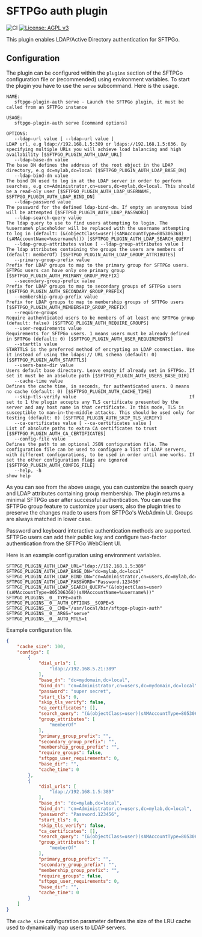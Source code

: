 # SFTPGo auth plugin

![CI](https://github.com/sftpgo/sftpgo-plugin-auth/workflows/CI/badge.svg)
[![License: AGPL v3](https://img.shields.io/badge/License-AGPLv3-blue.svg)](https://www.gnu.org/licenses/agpl-3.0)

This plugin enables LDAP/Active Directory authentication for SFTPGo.

## Configuration

The plugin can be configured within the `plugins` section of the SFTPGo configuration file or (recommended) using environment variables. To start the plugin you have to use the `serve` subcommand. Here is the usage.

```shell
NAME:
   sftpgo-plugin-auth serve - Launch the SFTPGo plugin, it must be called from an SFTPGo instance

USAGE:
   sftpgo-plugin-auth serve [command options]

OPTIONS:
   --ldap-url value [ --ldap-url value ]                            LDAP url, e.g ldap://192.168.1.5:389 or ldaps://192.168.1.5:636. By specifying multiple URLs you will achieve load balancing and high availability [$SFTPGO_PLUGIN_AUTH_LDAP_URL]
   --ldap-base-dn value                                             The base DN defines the address of the root object in the LDAP directory, e.g dc=mylab,dc=local [$SFTPGO_PLUGIN_AUTH_LDAP_BASE_DN]
   --ldap-bind-dn value                                             The bind DN used to log in at the LDAP server in order to perform searches, e.g cn=Administrator,cn=users,dc=mylab,dc=local. This should be a read-oly user [$SFTPGO_PLUGIN_AUTH_LDAP_USERNAME, $SFTPGO_PLUGIN_AUTH_LDAP_BIND_DN]
   --ldap-password value                                            The password for the defined ldap-bind-dn. If empty an anonymous bind will be attempted [$SFTPGO_PLUGIN_AUTH_LDAP_PASSWORD]
   --ldap-search-query value                                        The ldap query to use to find users attempting to login. The %username% placeholder will be replaced with the username attempting to log in (default: (&(objectClass=user)(sAMAccountType=805306368)(sAMAccountName=%username%))) [$SFTPGO_PLUGIN_AUTH_LDAP_SEARCH_QUERY]
   --ldap-group-attributes value [ --ldap-group-attributes value ]  The ldap attributes containing the groups the users are members of (default: memberOf) [$SFTPGO_PLUGIN_AUTH_LDAP_GROUP_ATTRIBUTES]
   --primary-group-prefix value                                     Prefix for LDAP groups to map to the primary group for SFTPGo users. SFTPGo users can have only one primary group [$SFTPGO_PLUGIN_AUTH_PRIMARY_GROUP_PREFIX]
   --secondary-group-prefix value                                   Prefix for LDAP groups to map to secondary groups of SFTPGo users [$SFTPGO_PLUGIN_AUTH_SECONDARY_GROUP_PREFIX]
   --membership-group-prefix value                                  Prefix for LDAP groups to map to membership groups of SFTPGo users [$SFTPGO_PLUGIN_AUTH_MEMBERSHIP_GROUP_PREFIX]
   --require-groups                                                 Require authenticated users to be members of at least one SFTPGo group (default: false) [$SFTPGO_PLUGIN_AUTH_REQUIRE_GROUPS]
   --user-requirements value                                        Requirements for SFTPGo users. 1 means users must be already defined in SFTPGo (default: 0) [$SFTPGO_PLUGIN_AUTH_USER_REQUIREMENTS]
   --starttls value                                                 STARTTLS is the preferred method of encrypting an LDAP connection. Use it instead of using the ldaps:// URL schema (default: 0) [$SFTPGO_PLUGIN_AUTH_STARTTLS]
   --users-base-dir value                                           Users default base directory. Leave empty if already set in SFTPGo. If set it must be an absolute path [$SFTPGO_PLUGIN_AUTH_USERS_BASE_DIR]
   --cache-time value                                               Defines the cache time, in seconds, for authenticated users. 0 means no cache (default: 0) [$SFTPGO_PLUGIN_AUTH_CACHE_TIME]
   --skip-tls-verify value                                          If set to 1 the plugin accepts any TLS certificate presented by the server and any host name in that certificate. In this mode, TLS is susceptible to man-in-the-middle attacks. This should be used only for testing (default: 0) [$SFTPGO_PLUGIN_AUTH_SKIP_TLS_VERIFY]
   --ca-certificates value [ --ca-certificates value ]              List of absolute paths to extra CA certificates to trust [$SFTPGO_PLUGIN_AUTH_CA_CERTIFICATES]
   --config-file value                                              Defines the path to an optional JSON configuration file. The configuration file can be used to configure a list of LDAP servers, with different configurations, to be used in order until one works. If set the other configuration flags are ignored [$SFTPGO_PLUGIN_AUTH_CONFIG_FILE]
   --help, -h                                                       show help
```

As you can see from the above usage, you can customize the search query and LDAP attributes containing group membership.
The plugin returns a minimal SFTPGo user after successful authentication.
You can use the SFTPGo group feature to customize your users, also the plugin tries to preserve the changes made to users from SFTPGo's WebAdmin UI.
Groups are always matched in lower case.

Password and keyboard interactive authentication methods are supported.
SFTPGo users can add their public key and configure two-factor authentication from the SFTPGo WebClient UI.

Here is an example configuration using environment variables.

```text
SFTPGO_PLUGIN_AUTH_LDAP_URL="ldap://192.168.1.5:389"
SFTPGO_PLUGIN_AUTH_LDAP_BASE_DN="dc=mylab,dc=local"
SFTPGO_PLUGIN_AUTH_LDAP_BIND_DN="cn=Administrator,cn=users,dc=mylab,dc=local"
SFTPGO_PLUGIN_AUTH_LDAP_PASSWORD="Password.123456"
SFTPGO_PLUGIN_AUTH_LDAP_SEARCH_QUERY="(&(objectClass=user)(sAMAccountType=805306368)(sAMAccountName=%username%))"
SFTPGO_PLUGINS__0__TYPE=auth
SFTPGO_PLUGINS__0__AUTH_OPTIONS__SCOPE=5
SFTPGO_PLUGINS__0__CMD="/usr/local/bin/sftpgo-plugin-auth"
SFTPGO_PLUGINS__0__ARGS="serve"
SFTPGO_PLUGINS__0__AUTO_MTLS=1
```

Example configuration file.

```json
{
    "cache_size": 100,
    "configs": [
        {
            "dial_urls": [
                "ldap://192.168.5.21:389"
            ],
            "base_dn": "dc=mydomain,dc=local",
            "bind_dn": "cn=Administrator,cn=users,dc=mydomain,dc=local",
            "password": "super secret",
            "start_tls": 0,
            "skip_tls_verify": false,
            "ca_certificates": [],
            "search_query": "(&(objectClass=user)(sAMAccountType=805306368)(sAMAccountName=%username%))",
            "group_attributes": [
                "memberOf"
            ],
            "primary_group_prefix": "",
            "secondary_group_prefix": "",
            "membership_group_prefix": "",
            "require_groups": false,
            "sftpgo_user_requirements": 0,
            "base_dir": "",
            "cache_time": 0
        },
        {
            "dial_urls": [
                "ldap://192.168.1.5:389"
            ],
            "base_dn": "dc=mylab,dc=local",
            "bind_dn": "cn=Administrator,cn=users,dc=mylab,dc=local",
            "password": "Password.123456",
            "start_tls": 0,
            "skip_tls_verify": false,
            "ca_certificates": [],
            "search_query": "(&(objectClass=user)(sAMAccountType=805306368)(sAMAccountName=%username%))",
            "group_attributes": [
                "memberOf"
            ],
            "primary_group_prefix": "",
            "secondary_group_prefix": "",
            "membership_group_prefix": "",
            "require_groups": false,
            "sftpgo_user_requirements": 0,
            "base_dir": "",
            "cache_time": 0
        }
    ]
}
```

The `cache_size` configuration parameter defines the size of the LRU cache used to dynamically map users to LDAP servers.
